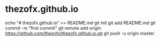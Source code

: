 # thezofx.github.io
echo "# thezofx.github.io" >> README.md
git init
git add README.md
git commit -m "first commit"
git remote add origin https://github.com/thezofx/thezofx.github.io.git
git push -u origin master
